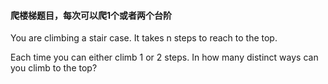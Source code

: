 #### 爬楼梯题目，每次可以爬1个或者两个台阶

You are climbing a stair case. It takes n steps to reach to the top.

Each time you can either climb 1 or 2 steps. In how many distinct ways can you climb to the top?






